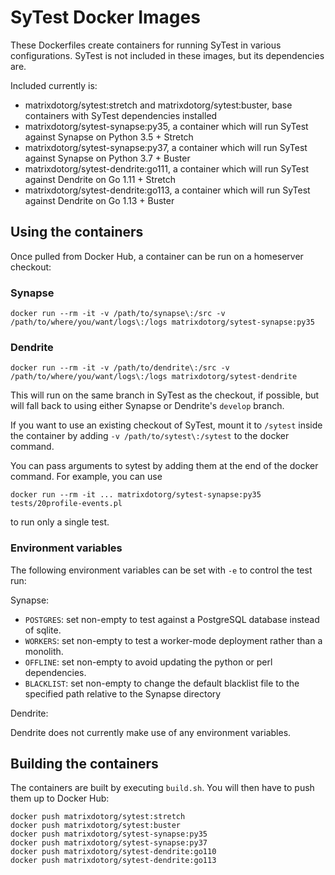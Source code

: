 # SyTest Docker Images

These Dockerfiles create containers for running SyTest in various
configurations. SyTest is not included in these images, but its dependencies
are.

Included currently is:

- matrixdotorg/sytest:stretch and matrixdotorg/sytest:buster, base containers with SyTest dependencies installed
- matrixdotorg/sytest-synapse:py35, a container which will run SyTest against Synapse on Python 3.5 + Stretch
- matrixdotorg/sytest-synapse:py37, a container which will run SyTest against Synapse on Python 3.7 + Buster
- matrixdotorg/sytest-dendrite:go111, a container which will run SyTest against Dendrite on Go 1.11 + Stretch
- matrixdotorg/sytest-dendrite:go113, a container which will run SyTest against Dendrite on Go 1.13 + Buster

## Using the containers

Once pulled from Docker Hub, a container can be run on a homeserver checkout:

### Synapse

```
docker run --rm -it -v /path/to/synapse\:/src -v /path/to/where/you/want/logs\:/logs matrixdotorg/sytest-synapse:py35
```

### Dendrite

```
docker run --rm -it -v /path/to/dendrite\:/src -v /path/to/where/you/want/logs\:/logs matrixdotorg/sytest-dendrite
```

This will run on the same branch in SyTest as the checkout, if possible, but
will fall back to using either Synapse or Dendrite's `develop` branch.

If you want to use an existing checkout of SyTest, mount it to `/sytest` inside
the container by adding `-v /path/to/sytest\:/sytest` to the docker command.

You can pass arguments to sytest by adding them at the end of the docker
command. For example, you can use

```
docker run --rm -it ... matrixdotorg/sytest-synapse:py35 tests/20profile-events.pl
```

to run only a single test.

### Environment variables

The following environment variables can be set with `-e` to control the test run:

Synapse:

 * `POSTGRES`: set non-empty to test against a PostgreSQL database instead of sqlite.
 * `WORKERS`: set non-empty to test a worker-mode deployment rather than a
   monolith.
 * `OFFLINE`: set non-empty to avoid updating the python or perl dependencies.
 * `BLACKLIST`: set non-empty to change the default blacklist file to the
   specified path relative to the Synapse directory

Dendrite:

Dendrite does not currently make use of any environment variables.

## Building the containers

The containers are built by executing `build.sh`. You will then have to push
them up to Docker Hub:

```
docker push matrixdotorg/sytest:stretch
docker push matrixdotorg/sytest:buster
docker push matrixdotorg/sytest-synapse:py35
docker push matrixdotorg/sytest-synapse:py37
docker push matrixdotorg/sytest-dendrite:go110
docker push matrixdotorg/sytest-dendrite:go113
```
